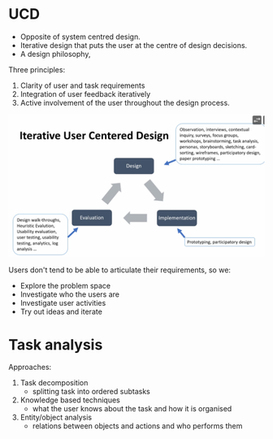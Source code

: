 # UCD

- Opposite of system centred design. 
- Iterative design that puts the user at the centre of design decisions.
- A design philosophy,

Three principles:
1. Clarity of user and task requirements
2. Integration of user feedback iteratively
3. Active involvement of the user throughout the design process.

![](assets/2024-10-14-10-37-01.png)

Users don't tend to be able to articulate their requirements, so we:
- Explore the problem space
- Investigate who the users are
- Investigate user activities
- Try out ideas and iterate

# Task analysis

Approaches:
1. Task decomposition
   - splitting task into ordered subtasks
2. Knowledge based techniques 
   - what the user knows about the task and how it is organised
3. Entity/object analysis
   - relations between objects and actions and who performs them 
